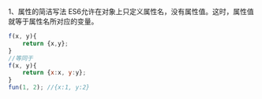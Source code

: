 1、属性的简洁写法
ES6允许在对象上只定义属性名，没有属性值。这时，属性值就等于属性名所对应的变量。
```js
f(x, y){
    return {x,y};
}
//等同于
f(x, y){
    return {x:x, y:y};
}
fun(1, 2); //{x:1, y:2}
```

